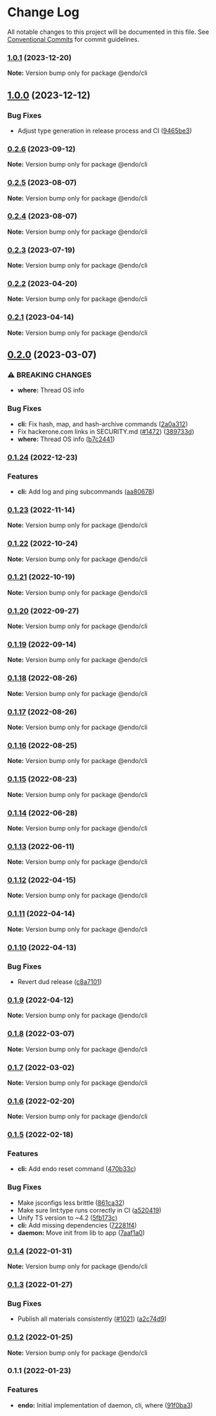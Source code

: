 # Change Log

All notable changes to this project will be documented in this file.
See [Conventional Commits](https://conventionalcommits.org) for commit guidelines.

### [1.0.1](https://github.com/endojs/endo/compare/@endo/cli@1.0.0...@endo/cli@1.0.1) (2023-12-20)

**Note:** Version bump only for package @endo/cli





## [1.0.0](https://github.com/endojs/endo/compare/@endo/cli@0.2.6...@endo/cli@1.0.0) (2023-12-12)


### Bug Fixes

* Adjust type generation in release process and CI ([9465be3](https://github.com/endojs/endo/commit/9465be369e53167815ca444f6293a8e9eb48501d))



### [0.2.6](https://github.com/endojs/endo/compare/@endo/cli@0.2.5...@endo/cli@0.2.6) (2023-09-12)

**Note:** Version bump only for package @endo/cli





### [0.2.5](https://github.com/endojs/endo/compare/@endo/cli@0.2.3...@endo/cli@0.2.5) (2023-08-07)

**Note:** Version bump only for package @endo/cli





### [0.2.4](https://github.com/endojs/endo/compare/@endo/cli@0.2.3...@endo/cli@0.2.4) (2023-08-07)

**Note:** Version bump only for package @endo/cli





### [0.2.3](https://github.com/endojs/endo/compare/@endo/cli@0.2.2...@endo/cli@0.2.3) (2023-07-19)

**Note:** Version bump only for package @endo/cli





### [0.2.2](https://github.com/endojs/endo/compare/@endo/cli@0.2.1...@endo/cli@0.2.2) (2023-04-20)

**Note:** Version bump only for package @endo/cli

### [0.2.1](https://github.com/endojs/endo/compare/@endo/cli@0.2.0...@endo/cli@0.2.1) (2023-04-14)

**Note:** Version bump only for package @endo/cli

## [0.2.0](https://github.com/endojs/endo/compare/@endo/cli@0.1.24...@endo/cli@0.2.0) (2023-03-07)

### ⚠ BREAKING CHANGES

- **where:** Thread OS info

### Bug Fixes

- **cli:** Fix hash, map, and hash-archive commands ([2a0a312](https://github.com/endojs/endo/commit/2a0a31206fe5144bac7e3754a4b88fbb883eb8d7))
- Fix hackerone.com links in SECURITY.md ([#1472](https://github.com/endojs/endo/issues/1472)) ([389733d](https://github.com/endojs/endo/commit/389733dbc7a74992f909c38d27ea7e8e68623959))
- **where:** Thread OS info ([b7c2441](https://github.com/endojs/endo/commit/b7c24412250b45984964156894efb72ef72ac3f6))

### [0.1.24](https://github.com/endojs/endo/compare/@endo/cli@0.1.23...@endo/cli@0.1.24) (2022-12-23)

### Features

- **cli:** Add log and ping subcommands ([aa80678](https://github.com/endojs/endo/commit/aa80678ea171bd9b0f0e8e4c1f63547fe7fac0bc))

### [0.1.23](https://github.com/endojs/endo/compare/@endo/cli@0.1.22...@endo/cli@0.1.23) (2022-11-14)

**Note:** Version bump only for package @endo/cli

### [0.1.22](https://github.com/endojs/endo/compare/@endo/cli@0.1.21...@endo/cli@0.1.22) (2022-10-24)

**Note:** Version bump only for package @endo/cli

### [0.1.21](https://github.com/endojs/endo/compare/@endo/cli@0.1.20...@endo/cli@0.1.21) (2022-10-19)

**Note:** Version bump only for package @endo/cli

### [0.1.20](https://github.com/endojs/endo/compare/@endo/cli@0.1.19...@endo/cli@0.1.20) (2022-09-27)

**Note:** Version bump only for package @endo/cli

### [0.1.19](https://github.com/endojs/endo/compare/@endo/cli@0.1.18...@endo/cli@0.1.19) (2022-09-14)

**Note:** Version bump only for package @endo/cli

### [0.1.18](https://github.com/endojs/endo/compare/@endo/cli@0.1.17...@endo/cli@0.1.18) (2022-08-26)

**Note:** Version bump only for package @endo/cli

### [0.1.17](https://github.com/endojs/endo/compare/@endo/cli@0.1.16...@endo/cli@0.1.17) (2022-08-26)

**Note:** Version bump only for package @endo/cli

### [0.1.16](https://github.com/endojs/endo/compare/@endo/cli@0.1.15...@endo/cli@0.1.16) (2022-08-25)

**Note:** Version bump only for package @endo/cli

### [0.1.15](https://github.com/endojs/endo/compare/@endo/cli@0.1.14...@endo/cli@0.1.15) (2022-08-23)

**Note:** Version bump only for package @endo/cli

### [0.1.14](https://github.com/endojs/endo/compare/@endo/cli@0.1.13...@endo/cli@0.1.14) (2022-06-28)

**Note:** Version bump only for package @endo/cli

### [0.1.13](https://github.com/endojs/endo/compare/@endo/cli@0.1.12...@endo/cli@0.1.13) (2022-06-11)

**Note:** Version bump only for package @endo/cli

### [0.1.12](https://github.com/endojs/endo/compare/@endo/cli@0.1.11...@endo/cli@0.1.12) (2022-04-15)

**Note:** Version bump only for package @endo/cli

### [0.1.11](https://github.com/endojs/endo/compare/@endo/cli@0.1.10...@endo/cli@0.1.11) (2022-04-14)

**Note:** Version bump only for package @endo/cli

### [0.1.10](https://github.com/endojs/endo/compare/@endo/cli@0.1.9...@endo/cli@0.1.10) (2022-04-13)

### Bug Fixes

- Revert dud release ([c8a7101](https://github.com/endojs/endo/commit/c8a71017d8d7af10a97909c9da9c5c7e59aed939))

### [0.1.9](https://github.com/endojs/endo/compare/@endo/cli@0.1.8...@endo/cli@0.1.9) (2022-04-12)

**Note:** Version bump only for package @endo/cli

### [0.1.8](https://github.com/endojs/endo/compare/@endo/cli@0.1.7...@endo/cli@0.1.8) (2022-03-07)

**Note:** Version bump only for package @endo/cli

### [0.1.7](https://github.com/endojs/endo/compare/@endo/cli@0.1.6...@endo/cli@0.1.7) (2022-03-02)

**Note:** Version bump only for package @endo/cli

### [0.1.6](https://github.com/endojs/endo/compare/@endo/cli@0.1.5...@endo/cli@0.1.6) (2022-02-20)

**Note:** Version bump only for package @endo/cli

### [0.1.5](https://github.com/endojs/endo/compare/@endo/cli@0.1.4...@endo/cli@0.1.5) (2022-02-18)

### Features

- **cli:** Add endo reset command ([470b33c](https://github.com/endojs/endo/commit/470b33c1413600191f3b0022ea106f12c2aa6dd2))

### Bug Fixes

- Make jsconfigs less brittle ([861ca32](https://github.com/endojs/endo/commit/861ca32a72f0a48410fd93b1cbaaad9139590659))
- Make sure lint:type runs correctly in CI ([a520419](https://github.com/endojs/endo/commit/a52041931e72cb7b7e3e21dde39c099cc9f262b0))
- Unify TS version to ~4.2 ([5fb173c](https://github.com/endojs/endo/commit/5fb173c05c9427dca5adfe66298c004780e8b86c))
- **cli:** Add missing dependencies ([72281f4](https://github.com/endojs/endo/commit/72281f4100c782c79856c8a792b85d8ef9604076))
- **daemon:** Move init from lib to app ([7aaf1a0](https://github.com/endojs/endo/commit/7aaf1a07d2950b16f7202ecc1d281386ba812d67))

### [0.1.4](https://github.com/endojs/endo/compare/@endo/cli@0.1.3...@endo/cli@0.1.4) (2022-01-31)

**Note:** Version bump only for package @endo/cli

### [0.1.3](https://github.com/endojs/endo/compare/@endo/cli@0.1.2...@endo/cli@0.1.3) (2022-01-27)

### Bug Fixes

- Publish all materials consistently ([#1021](https://github.com/endojs/endo/issues/1021)) ([a2c74d9](https://github.com/endojs/endo/commit/a2c74d9de68a325761d62e1b2187a117ef884571))

### [0.1.2](https://github.com/endojs/endo/compare/@endo/cli@0.1.1...@endo/cli@0.1.2) (2022-01-25)

**Note:** Version bump only for package @endo/cli

### 0.1.1 (2022-01-23)

### Features

- **endo:** Initial implementation of daemon, cli, where ([91f0ba3](https://github.com/endojs/endo/commit/91f0ba33201ae00624c84fe8cc99e7928ac44fdf))
